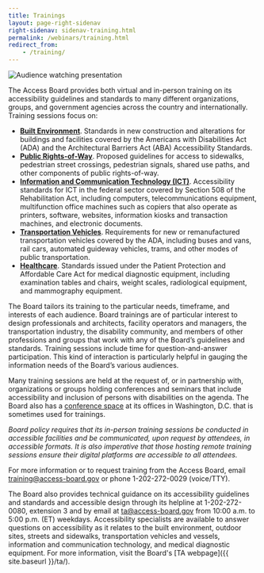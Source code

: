 ```yaml
---
title: Trainings
layout: page-right-sidenav
right-sidenav: sidenav-training.html
permalink: /webinars/training.html
redirect_from: 
    - /training/
---
```


<img src="{{site.baseurl}}/images/stock/training.jpeg" class="img-right shadow radius-lg" alt="Audience watching presentation" />

The Access Board provides both virtual and in-person training on its accessibility guidelines and standards to many different organizations, groups, and government agencies across the country and internationally. Training sessions focus on: 

- **[Built Environment](https://www.access-board.gov/buildings.html)**. Standards in new construction and alterations for buildings and facilities covered by the Americans with Disabilities Act (ADA) and the Architectural Barriers Act (ABA) Accessibility Standards.
- **[Public Rights-of-Way](https://www.access-board.gov/prowag/)**. Proposed guidelines for access to sidewalks, pedestrian street crossings, pedestrian signals, shared use paths, and other components of public rights-of-way.
- **[Information and Communication Technology (ICT)](https://www.access-board.gov/ict.html)**. Accessibility standards for ICT in the federal sector covered by Section 508 of the Rehabilitation Act, including computers, telecommunications equipment, multifunction office machines such as copiers that also operate as printers, software, websites, information kiosks and transaction machines, and electronic documents.
- **[Transportation Vehicles](https://www.access-board.gov/ada/vehicles/)**. Requirements for new or remanufactured transportation vehicles covered by the ADA, including buses and vans, rail cars, automated guideway vehicles, trams, and other modes of public transportation.
- **[Healthcare](https://www.access-board.gov/healthcare.html)**. Standards issued under the Patient Protection and Affordable Care Act for medical diagnostic equipment, including examination tables and chairs, weight scales, radiological equipment, and mammography equipment.

The Board tailors its training to the particular needs, timeframe, and interests of each audience. Board trainings are of particular interest to design professionals and architects, facility operators and managers, the transportation industry, the disability community, and members of other professions and groups that work with any of the Board’s guidelines and standards. Training sessions include time for question-and-answer participation. This kind of interaction is particularly helpful in gauging the information needs of the Board’s various audiences.

Many training sessions are held at the request of, or in partnership with, organizations or groups holding conferences and seminars that include accessibility and inclusion of persons with disabilities on the agenda. The Board also has a [conference space](https://www.access-board.gov/about/venue.html) at its offices in Washington, D.C. that is sometimes used for trainings.

*Board policy requires that its in-person training sessions be conducted in accessible facilities and be communicated, upon request by attendees, in accessible formats. It is also imperative that those hosting remote training sessions ensure their digital platforms are accessible to all attendees.*

For more information or to request training from the Access Board, email <training@access-board.gov> or phone 1-202-272-0029 (voice/TTY).

The Board also provides technical guidance on its accessibility guidelines and standards and accessible design through its helpline at 1-202-272-0080, extension 3 and by email at <ta@access-board.gov> from 10:00 a.m. to 5:00 p.m. (ET) weekdays. Accessibility specialists are available to answer questions on accessibility as it relates to the built environment, outdoor sites, streets and sidewalks, transportation vehicles and vessels, information and communication technology, and medical diagnostic equipment. For more information, visit the Board's [TA webpage]({{ site.baseurl }}/ta/).


